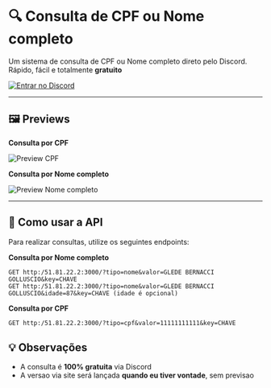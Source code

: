 # 🔍 Consulta de CPF ou Nome completo

Um sistema de consulta de CPF ou Nome completo direto pelo Discord. Rápido, fácil e totalmente **gratuito**

[![Entrar no Discord](https://img.shields.io/badge/Entrar%20no%20Discord-5865F2?style=for-the-badge&logo=discord&logoColor=white)](https://discord.gg/3xYsYXZR2y)

---

## 🖼️ Previews

**Consulta por CPF**

![Preview CPF](https://i.imgur.com/oyuZmF7.png)

**Consulta por Nome completo**

![Preview Nome completo](https://i.imgur.com/b0WXiei.png)

---

## 🔧 Como usar a API

Para realizar consultas, utilize os seguintes endpoints:

**Consulta por Nome completo**

```
GET http:/51.81.22.2:3000/?tipo=nome&valor=GLEDE BERNACCI GOLLUSCIO&key=CHAVE
GET http:/51.81.22.2:3000/?tipo=nome&valor=GLEDE BERNACCI GOLLUSCIO&idade=87&key=CHAVE (idade é opcional)
```

**Consulta por CPF**

```
GET http:/51.81.22.2:3000/?tipo=cpf&valor=11111111111&key=CHAVE
```

## 💡 Observações

- A consulta é **100% gratuita** via Discord
- A versao via site será lançada **quando eu tiver vontade**, sem previsao
